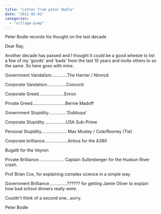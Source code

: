 ```yaml
---
title: "Letter from peter Bodle"
date: "2011-02-01"
categories: 
  - "village-pump"
---
```


Peter Bodle records his thought on the last decade

Dear Ray,

Another decade has passed and I thought it could be a good wheeze to list a few of my 'goods' and 'bads' from the last 10 years and invite others to so the same. So here goes with mine.

Government Vandalism.............The Harrier / Nimrod

Corporate Vandalism................Concord

Corporate Greed.....................Enron

Private Greed...........................Bernie Madoff

Government Stupidity...............'Dubbuya'

Corporate Stupidity..................USA Sub-Prime

Personal Stupidity..................... Max Mosley / Cole/Rooney (Tie)

Corporate brilliance...................Airbus for the A380

Bugatti for the Veyron

Private Brilliance..................... Captain Sullenberger for the Hudson River crash.

Prof Brian Cox, for explaining complex science in a simple way

Government Brilliance...............?????? for getting Jamie Oliver to explain how bad school dinners really were.

Couldn't think of a second one...sorry.

Peter Bodle
